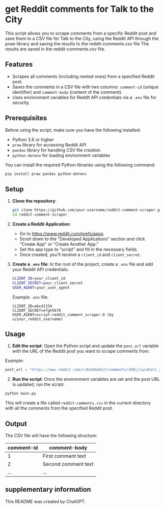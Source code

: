 # get Reddit comments for Talk to the City

This script allows you to scrape comments from a specific Reddit post and save them to a CSV file for Talk to the City, using the Reddit API through the praw library and saving the results to the reddit-comments.csv file The results are saved in the reddit-comments.csv file.

## Features
- Scrapes all comments (including nested ones) from a specified Reddit post.
- Saves the comments in a CSV file with two columns: `comment-id` (unique identifier) and `comment-body` (content of the comment).
- Uses environment variables for Reddit API credentials via a `.env` file for security.

## Prerequisites

Before using the script, make sure you have the following installed:

- Python 3.6 or higher
- `praw` library for accessing Reddit API
- `pandas` library for handling CSV file creation
- `python-dotenv` for loading environment variables

You can install the required Python libraries using the following command:

```bash
pip install praw pandas python-dotenv
```

## Setup

1. **Clone the repository**:
   ```bash
   git clone https://github.com/your-username/reddit-comment-scraper.git
   cd reddit-comment-scraper
   ```

2. **Create a Reddit Application**:
   - Go to https://www.reddit.com/prefs/apps.
   - Scroll down to the "Developed Applications" section and click "Create App" or "Create Another App."
   - Set the app type to "script" and fill in the necessary fields.
   - Once created, you'll receive a `client_id` and `client_secret`.

3. **Create a `.env` file**:
   In the root of the project, create a `.env` file and add your Reddit API credentials:

   ```bash
   CLIENT_ID=your_client_id
   CLIENT_SECRET=your_client_secret
   USER_AGENT=your_user_agent
   ```

   Example `.env` file:

   ```.env
   CLIENT_ID=abcd1234
   CLIENT_SECRET=efgh5678
   USER_AGENT=script:reddit_comment_scraper.0 (by u/your_reddit_username)
   ```

## Usage

1. **Edit the script**:
Open the Python script and update the `post_url` variable with the URL of the Reddit post you want to scrape comments from.

Example:
```python
post_url = "https://www.reddit.com/r/AskReddit/comments/108ijlw/whats_your_first_thought_when_thinking_about_japan/"
```

2. **Run the script**:
Once the environment variables are set and the post URL is updated, run the script:

```bash
python main.py
```

This will create a file called `reddit-comments.csv` in the current directory with all the comments from the specified Reddit post.

## Output

The CSV file will have the following structure:

| comment-id | comment-body        |
|------------|---------------------|
| 1          | First comment text   |
| 2          | Second comment text  |
| ...        | ...                  |

## supplementary information
This README was created by ChatGPT.